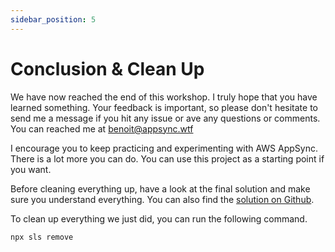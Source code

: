 ```yaml
---
sidebar_position: 5
---
```


# Conclusion & Clean Up

We have now reached the end of this workshop. I truly hope that you have learned something. Your feedback is important, so please don't hesitate to send me a message if you hit any issue or ave any questions or comments. You can reached me at benoit@appsync.wtf

I encourage you to keep practicing and experimenting with AWS AppSync. There is a lot more you can do. You can use this project as a starting point if you want.

Before cleaning everything up, have a look at the final solution and make sure you understand everything. You can also find the [solution on Github](https://github.com/bboure/appsync-typescript-workshop/tree/solution). 

To clean up everything we just did, you can run the following command.

```bash
npx sls remove
```

